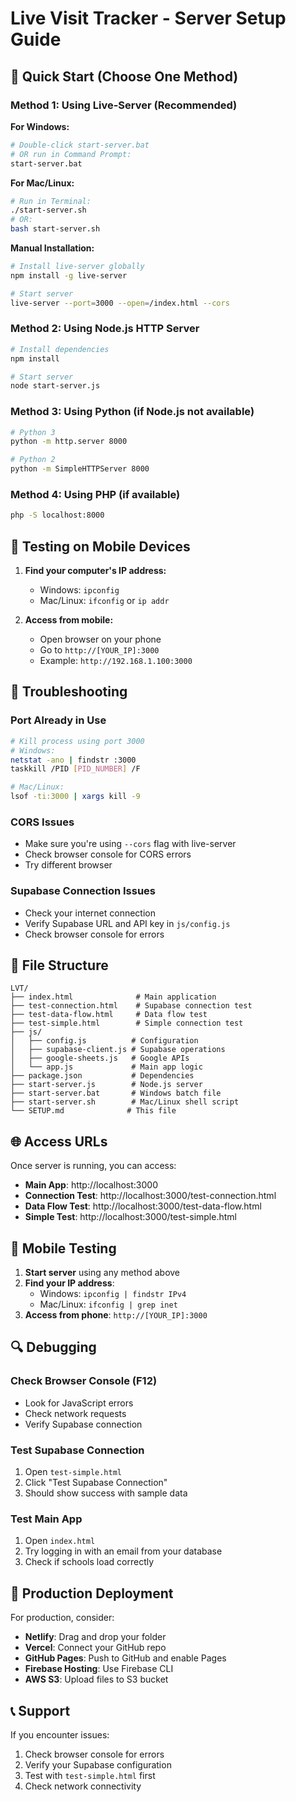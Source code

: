# Live Visit Tracker - Server Setup Guide

## 🚀 Quick Start (Choose One Method)

### Method 1: Using Live-Server (Recommended)

**For Windows:**
```bash
# Double-click start-server.bat
# OR run in Command Prompt:
start-server.bat
```

**For Mac/Linux:**
```bash
# Run in Terminal:
./start-server.sh
# OR:
bash start-server.sh
```

**Manual Installation:**
```bash
# Install live-server globally
npm install -g live-server

# Start server
live-server --port=3000 --open=/index.html --cors
```

### Method 2: Using Node.js HTTP Server

```bash
# Install dependencies
npm install

# Start server
node start-server.js
```

### Method 3: Using Python (if Node.js not available)

```bash
# Python 3
python -m http.server 8000

# Python 2
python -m SimpleHTTPServer 8000
```

### Method 4: Using PHP (if available)

```bash
php -S localhost:8000
```

## 📱 Testing on Mobile Devices

1. **Find your computer's IP address:**
   - Windows: `ipconfig`
   - Mac/Linux: `ifconfig` or `ip addr`

2. **Access from mobile:**
   - Open browser on your phone
   - Go to `http://[YOUR_IP]:3000`
   - Example: `http://192.168.1.100:3000`

## 🔧 Troubleshooting

### Port Already in Use
```bash
# Kill process using port 3000
# Windows:
netstat -ano | findstr :3000
taskkill /PID [PID_NUMBER] /F

# Mac/Linux:
lsof -ti:3000 | xargs kill -9
```

### CORS Issues
- Make sure you're using `--cors` flag with live-server
- Check browser console for CORS errors
- Try different browser

### Supabase Connection Issues
- Check your internet connection
- Verify Supabase URL and API key in `js/config.js`
- Check browser console for errors

## 📁 File Structure
```
LVT/
├── index.html              # Main application
├── test-connection.html    # Supabase connection test
├── test-data-flow.html     # Data flow test
├── test-simple.html        # Simple connection test
├── js/
│   ├── config.js          # Configuration
│   ├── supabase-client.js # Supabase operations
│   ├── google-sheets.js   # Google APIs
│   └── app.js             # Main app logic
├── package.json           # Dependencies
├── start-server.js        # Node.js server
├── start-server.bat       # Windows batch file
├── start-server.sh        # Mac/Linux shell script
└── SETUP.md              # This file
```

## 🌐 Access URLs

Once server is running, you can access:

- **Main App**: http://localhost:3000
- **Connection Test**: http://localhost:3000/test-connection.html
- **Data Flow Test**: http://localhost:3000/test-data-flow.html
- **Simple Test**: http://localhost:3000/test-simple.html

## 📱 Mobile Testing

1. **Start server** using any method above
2. **Find your IP address**:
   - Windows: `ipconfig | findstr IPv4`
   - Mac/Linux: `ifconfig | grep inet`
3. **Access from phone**: `http://[YOUR_IP]:3000`

## 🔍 Debugging

### Check Browser Console (F12)
- Look for JavaScript errors
- Check network requests
- Verify Supabase connection

### Test Supabase Connection
1. Open `test-simple.html`
2. Click "Test Supabase Connection"
3. Should show success with sample data

### Test Main App
1. Open `index.html`
2. Try logging in with an email from your database
3. Check if schools load correctly

## 🚀 Production Deployment

For production, consider:
- **Netlify**: Drag and drop your folder
- **Vercel**: Connect your GitHub repo
- **GitHub Pages**: Push to GitHub and enable Pages
- **Firebase Hosting**: Use Firebase CLI
- **AWS S3**: Upload files to S3 bucket

## 📞 Support

If you encounter issues:
1. Check browser console for errors
2. Verify your Supabase configuration
3. Test with `test-simple.html` first
4. Check network connectivity

